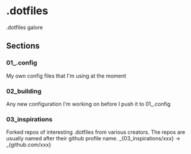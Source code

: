 # .dotfiles

.dotfiles galore

## Sections

### 01\_.config

My own config files that I'm using at the moment

### 02_building

Any new configuration I'm working on before I push it to 01\_.config

### 03_inspirations

Forked repos of interesting .dotfiles from various creators. The repos are usually named after their github profile name.
_{03_inspirations/xxx} -> _{github.com/xxx}

